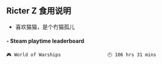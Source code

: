 ## Ricter Z 食用说明
- 喜欢猫猫，是个冇猫孤儿

<!-- steam-box start -->
#### - Steam playtime leaderboard
```text
🎮 World of Warships                 🕘 106 hrs 31 mins
```
<!-- Powered by https://github.com/YouEclipse/steam-box . -->
<!-- steam-box end -->
